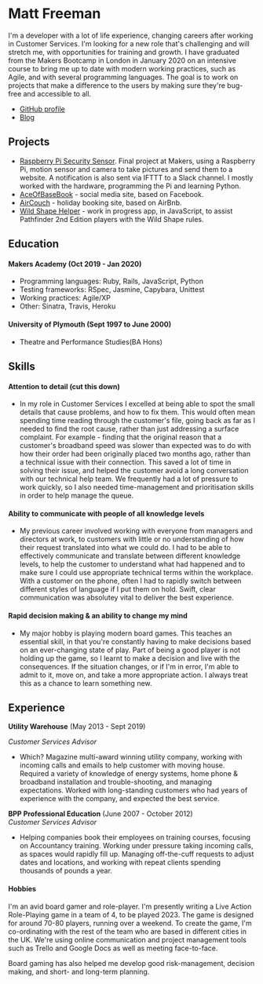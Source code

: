 # Matt Freeman

I'm a developer with a lot of life experience, changing careers after working in Customer Services. I'm looking for a new role that's challenging and will stretch me, with opportunities for training and growth. I have graduated from the Makers Bootcamp in London in January 2020 on an intensive course to bring me up to date with modern working practices, such as Agile, and  with several programming languages. The goal is to work on projects that make a difference to the users by making sure they're bug-free and accessible to all. 

- [GitHub profile](https://github.com/mattfreeman-london)
- [Blog](https://medium.com/@mathew.s.l.freeman)

## Projects

- [Raspberry Pi Security Sensor](https://github.com/mattfreeman-london/RPI-Security-Sensor). Final project at Makers, using a Raspberry Pi, motion sensor and camera to take pictures and send them to a website. A notification is also sent via IFTTT to a Slack channel. I mostly worked with the hardware, programming the Pi and learning Python.
- [AceOfBaseBook](https://github.com/mattfreeman-london/acebook-AceofBaseBook) - social media site, based on Facebook. 
- [AirCouch](https://github.com/mattfreeman-london/aircouch) - holiday booking site, based on AirBnb.
- [Wild Shape Helper](https://github.com/mattfreeman-london/Pathfinder2e-Wild_Shape) - work in progress app, in JavaScript, to assist Pathfinder 2nd Edition players with the Wild Shape rules.

## Education

#### Makers Academy (Oct 2019 - Jan 2020)

- Programming languages: Ruby, Rails, JavaScript, Python
- Testing frameworks: RSpec, Jasmine, Capybara, Unittest
- Working practices: Agile/XP
- Other: Sinatra, Travis, Heroku

#### University of Plymouth (Sept 1997 to June 2000)

- Theatre and Performance Studies(BA Hons)

## Skills

#### Attention to detail (cut this down)
- In my role in Customer Services I excelled at being able to spot the small details that cause problems, and how to fix them. This would often mean spending time reading through the customer's file, going back as far as I needed to find the root cause, rather than just addressing a surface complaint. For example - finding that the original reason that a customer's broadband speed was slower than expected was to do with how their order had been originally placed two months ago, rather than a technical issue with their connection. This saved a lot of time in solving their issue, and helped the customer avoid a long conversation with our technical help team. We frequently had a lot of pressure to work quickly, so I also needed time-management and prioritisation skills in order to help manage the queue.

#### Ability to communicate with people of all knowledge levels
- My previous career involved working with everyone from managers and directors at work, to customers with little or no understanding of how their request translated into what we could do. I had to be able to effectively communicate and translate between different knowledge levels, to help the customer to understand what had happened and to make sure I could use appropriate technical terms within the workplace. With a customer on the phone, often I had to rapidly switch between different styles of language if I put them on hold. Swift, clear communication was absolutey vital to deliver the best experience. 

#### Rapid decision making & an ability to change my mind
- My major hobby is playing modern board games. This teaches an essential skill, in that you're constantly having to make decisions based on an ever-changing state of play. Part of being a good player is not holding up the game, so I learnt to make a decision and live with the consequences. If the situation changes, or if I'm in error, I'm able to admit to it, move on, and take a more appropriate action. I always treat this as a chance to learn something new. 

## Experience

**Utility Warehouse** (May 2013 - Sept 2019)

*Customer Services Advisor*  
- Which? Magazine multi-award winning utility company, working with incoming calls and emails to help customer with moving house. Required a variety of knowledge of energy systems, home phone & broadband installation and trouble-shooting, and managing expectations. Worked with long-standing customers who had years of experience with the company, and expected the best service.

**BPP Professional Education** (June 2007 - October 2012)   
*Customer Services Advisor*
- Helping companies book their employees on training courses, focusing on Accountancy training. Working under pressure taking incoming calls, as spaces would rapidly fill up. Managing off-the-cuff requests to adjust dates and locations, and working with repeat clients spending thousands of pounds a year. 

#### Hobbies

I'm an avid board gamer and role-player. I'm presently writing a Live Action Role-Playing game in a team of 4, to be played 2023. The game is designed for around 70-80 players, running over a weekend. To create the game, I'm co-ordinating with the rest of the team who are based in different cities in the UK.  We're using online communication and project management tools such as Trello and Google Docs as well as meeting face-to-face.

Board gaming has also helped me develop good risk-management, decision making, and short- and long-term planning. 
